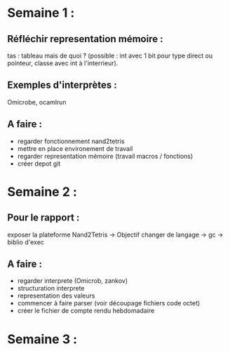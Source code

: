 # Semaine 1 :

## Réfléchir representation mémoire :
tas : tableau mais de quoi ? (possible : int avec 1 bit pour type direct ou pointeur, classe avec int à l'interrieur).

## Exemples d'interprètes :
Omicrobe, ocamlrun

## A faire :
- regarder fonctionnement nand2tetris
- mettre en place environement de travail
- regarder representation mémoire (travail macros / fonctions)
- créer depot git



# Semaine 2 : 

## Pour le rapport :
exposer la plateforme Nand2Tetris -> Objectif changer de langage -> gc -> biblio d'exec

## A faire : 
- regarder interprete (Omicrob, zankov)
- structuration interprete
- representation des valeurs
- commencer à faire parser (voir découpage fichiers code octet)
- créer le fichier de compte rendu hebdomadaire



# Semaine 3 :
